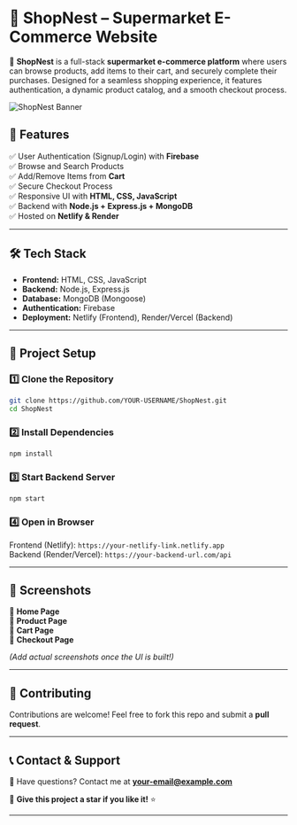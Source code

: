 # 🛒 **ShopNest – Supermarket E-Commerce Website**  

🚀 **ShopNest** is a full-stack **supermarket e-commerce platform** where users can browse products, add items to their cart, and securely complete their purchases. Designed for a seamless shopping experience, it features authentication, a dynamic product catalog, and a smooth checkout process.  

![ShopNest Banner](https://source.unsplash.com/featured/?shopping,market)  

## 🌟 **Features**  
✅ User Authentication (Signup/Login) with **Firebase**  
✅ Browse and Search Products  
✅ Add/Remove Items from **Cart**  
✅ Secure Checkout Process  
✅ Responsive UI with **HTML, CSS, JavaScript**  
✅ Backend with **Node.js + Express.js + MongoDB**  
✅ Hosted on **Netlify & Render**  

---

## 🛠 **Tech Stack**  
- **Frontend:** HTML, CSS, JavaScript  
- **Backend:** Node.js, Express.js  
- **Database:** MongoDB (Mongoose)  
- **Authentication:** Firebase  
- **Deployment:** Netlify (Frontend), Render/Vercel (Backend)  

---

## 📂 **Project Setup**  
### 1️⃣ Clone the Repository  
```bash
git clone https://github.com/YOUR-USERNAME/ShopNest.git
cd ShopNest
```
### 2️⃣ Install Dependencies  
```bash
npm install
```
### 3️⃣ Start Backend Server  
```bash
npm start
```
### 4️⃣ Open in Browser  
Frontend (Netlify): `https://your-netlify-link.netlify.app`  
Backend (Render/Vercel): `https://your-backend-url.com/api`  

---

## 📸 **Screenshots**  
🔹 **Home Page**  
🔹 **Product Page**  
🔹 **Cart Page**  
🔹 **Checkout Page**  

*(Add actual screenshots once the UI is built!)*  

---

## 🚀 **Contributing**  
Contributions are welcome! Feel free to fork this repo and submit a **pull request**.  

---

## 📞 **Contact & Support**  
💬 Have questions? Contact me at **your-email@example.com**  

🌟 **Give this project a star if you like it!** ⭐  

---

